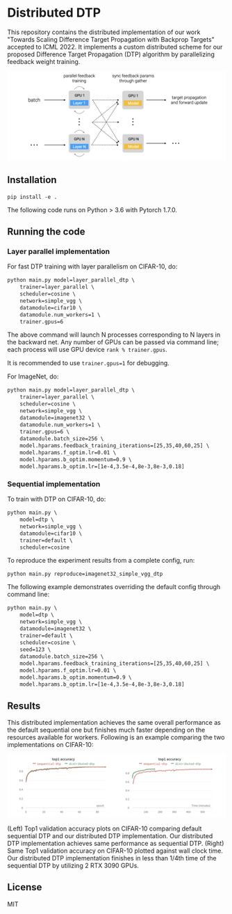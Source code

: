 # Distributed DTP

This repository contains the distributed implementation of our work "Towards Scaling Difference Target Propagation with Backprop Targets" accepted to ICML 2022. It implements a custom distributed scheme for our proposed Difference Target Propagation (DTP) algorithm by parallelizing feedback weight training.

![implementation design](img/distributed_dtp_design.png)

## Installation

```
pip install -e .
```

The following code runs on Python > 3.6 with Pytorch 1.7.0.

## Running the code


### Layer parallel implementation

For fast DTP training with layer parallelism on CIFAR-10, do:
```
python main.py model=layer_parallel_dtp \
    trainer=layer_parallel \
    scheduler=cosine \
    network=simple_vgg \
    datamodule=cifar10 \
    datamodule.num_workers=1 \
    trainer.gpus=6
```
The above command will launch N processes corresponding to N layers in the backward net. Any number of GPUs can be passed via command line; each process will use GPU device `rank % trainer.gpus`.


It is recommended to use `trainer.gpus=1` for debugging.


For ImageNet, do:
```
python main.py model=layer_parallel_dtp \
    trainer=layer_parallel \
    scheduler=cosine \
    network=simple_vgg \
    datamodule=imagenet32 \
    datamodule.num_workers=1 \
    trainer.gpus=6 \
    datamodule.batch_size=256 \
    model.hparams.feedback_training_iterations=[25,35,40,60,25] \
    model.hparams.f_optim.lr=0.01 \
    model.hparams.b_optim.momentum=0.9 \
    model.hparams.b_optim.lr=[1e-4,3.5e-4,8e-3,8e-3,0.18]
```

### Sequential implementation
To train with DTP on CIFAR-10, do:
```
python main.py \
    model=dtp \
    network=simple_vgg \
    datamodule=cifar10 \
    trainer=default \
    scheduler=cosine
```

To reproduce the experiment results from a complete config, run:
```
python main.py reproduce=imagenet32_simple_vgg_dtp
```

The following example demonstrates overriding the default config through command line:
```
python main.py \
    model=dtp \
    network=simple_vgg \
    datamodule=imagenet32 \
    trainer=default \
    scheduler=cosine \
    seed=123 \
    datamodule.batch_size=256 \
    model.hparams.feedback_training_iterations=[25,35,40,60,25] \
    model.hparams.f_optim.lr=0.01 \
    model.hparams.b_optim.momentum=0.9 \
    model.hparams.b_optim.lr=[1e-4,3.5e-4,8e-3,8e-3,0.18]
```

## Results

This distributed implementation achieves the same overall performance as the default sequential one but finishes much faster depending on the resources available for workers. Following is an example comparing the two implementations on CIFAR-10:

![results](img/training_plots.png)

(Left) Top1 validation accuracy plots on CIFAR-10 comparing default sequential DTP and our distributed DTP implementation. Our distributed DTP implementation achieves same performance as sequential DTP. (Right) Same Top1 validation accuracy on CIFAR-10 plotted against wall clock time. Our distributed DTP implementation finishes in less than 1/4th time of the sequential DTP by utilizing 2 RTX 3090 GPUs.

## License
MIT
